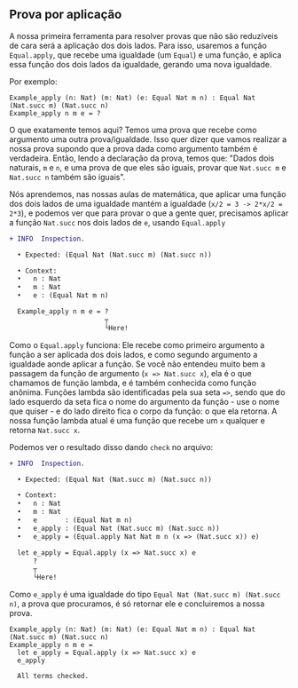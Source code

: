 ## Prova por aplicação

A nossa primeira ferramenta para resolver provas que não são reduzíveis de cara
será a aplicação dos dois lados. Para isso, usaremos a função `Equal.apply`, que
recebe uma igualdade (um `Equal`) e uma função, e aplica essa função dos dois lados
da igualdade, gerando uma nova igualdade.

Por exemplo:

```rust,ignore
Example_apply (n: Nat) (m: Nat) (e: Equal Nat m n) : Equal Nat (Nat.succ m) (Nat.succ n)
Example_apply n m e = ?
```

O que exatamente temos aqui? Temos uma prova que recebe como argumento uma outra
prova/igualdade. Isso quer dizer que vamos realizar a nossa prova supondo que a
prova dada como argumento também é verdadeira. Então, lendo a declaração da prova,
temos que: "Dados dois naturais, `m` e `n`, e uma prova de que eles são iguais,
provar que `Nat.succ m` e `Nat.succ n` também são iguais".

Nós aprendemos, nas nossas aulas de matemática, que aplicar uma função dos dois
lados de uma igualdade mantém a igualdade (`x/2 = 3 -> 2*x/2 = 2*3`), e podemos
ver que para provar o que a gente quer, precisamos aplicar a função `Nat.succ`
nos dois lados de `e`, usando `Equal.apply`

```diff
+ INFO  Inspection.

  • Expected: (Equal Nat (Nat.succ m) (Nat.succ n)) 

  • Context: 
  •   n : Nat 
  •   m : Nat 
  •   e : (Equal Nat m n) 

  Example_apply n m e = ?
                        ┬
                        └Here!
```

Como o `Equal.apply` funciona: Ele recebe como primeiro argumento a função a ser
aplicada dos dois lados, e como segundo argumento a igualdade aonde aplicar a função.
Se você não entendeu muito bem a passagem da função de argumento (`x => Nat.succ x`),
ela é o que chamamos de função lambda, e é também conhecida como função anônima.
Funções lambda são identificadas pela sua seta `=>`, sendo que do lado esquerdo
da seta fica o nome do argumento da função - use o nome que quiser - e do lado direito
fica o corpo da função: o que ela retorna. A nossa função lambda atual é uma função
que recebe um `x` qualquer e retorna `Nat.succ x`.

Podemos ver o resultado disso dando `check` no arquivo:

```diff
+ INFO  Inspection.

  • Expected: (Equal Nat (Nat.succ m) (Nat.succ n)) 

  • Context: 
  •   n : Nat 
  •   m : Nat 
  •   e       : (Equal Nat m n) 
  •   e_apply : (Equal Nat (Nat.succ m) (Nat.succ n)) 
  •   e_apply = (Equal.apply Nat Nat m n (x => (Nat.succ x)) e) 

  let e_apply = Equal.apply (x => Nat.succ x) e
      ?
      ┬
      └Here!
```

Como `e_apply` é uma igualdade do tipo `Equal Nat (Nat.succ m) (Nat.succ n)`,
a prova que procuramos, é só retornar ele e concluiremos a nossa prova.

```rust,ignore
Example_apply (n: Nat) (m: Nat) (e: Equal Nat m n) : Equal Nat (Nat.succ m) (Nat.succ n)
Example_apply n m e =
  let e_apply = Equal.apply (x => Nat.succ x) e
  e_apply
```

```terminal
  All terms checked.
```
